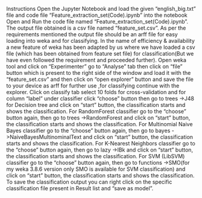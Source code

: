 Instructions
Open the Jupyter Notebook and load the given “english_big.txt” file and code file  “Feature_extraction_set(Code).ipynb” into the notebook 
Open and Run the code file named “Feature_extraction_set(Code).ipynb”.
The output file obtained is a csv file named “feature_set.csv”.
As per the requirements mentioned the output file should be an arff file for easy loading into weka and for classifying. In the name of efficiency & availability a new feature of weka has been adapted by us where we have loaded  a csv file (which has been obtained from feature set file) for classification(But we have even followed the requirement and proceeded further).
Open weka tool and click on “Experimenter” go to “Analyse” tab then click on “file” button which is present to the right side of the window and load it with the “feature_set.csv” and then click on “open explorer” button and save the file to your device as arff for further use ,for classifying continue with the explorer.
Click on classify tab select 10 folds for cross-validation and for column “label” under classifier click “choose” button then go to trees ->J48 for Decision tree and click on “start” button, the classification starts and shows the classification.
For RandomForest classifier go to the “choose” button again, then go to trees ->RandomForest and click on “start” button, the classification starts and shows the classification.
For Multinomial Naive Bayes classifier go to the “choose” button again, then go to bayes ->NaiveBayesMultinominalText and click on “start” button, the classification starts and shows the classification.
For K-Nearest Neighbors classifier go to the “choose” button again, then go to lazy ->IBk and click on “start” button, the classification starts and shows the classification.
For SVM (LibSVM) classifier go to the “choose” button again, then go to functions ->SMO(for my weka 3.8.6 version only SMO is available for SVM classification) and click on “start” button, the classification starts and shows the classification.
To save the classification output you can right click on the specific classification file present in Result list and “save as model”.
